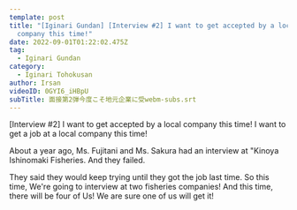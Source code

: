 ```yaml
---
template: post
title: "[Iginari Gundan] [Interview #2] I want to get accepted by a local
  company this time!"
date: 2022-09-01T01:22:02.475Z
tag:
  - Iginari Gundan
category:
  - Iginari Tohokusan
author: Irsan
videoID: 0GYI6_iHBpU
subTitle: 面接第2弾今度こそ地元企業に受webm-subs.srt
---
```

\[Interview #2] I want to get accepted by a local company this time! I want to get a job at a local company this time!

About a year ago, Ms. Fujitani and Ms. Sakura had an interview at "Kinoya Ishinomaki Fisheries. And they failed.

They said they would keep trying until they got the job last time.
So this time, We're going to interview at two fisheries companies!
And this time, there will be four of Us! We are sure one of us will get it!